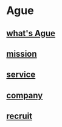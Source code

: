 # Ague

## [what's Ague](./aboout/)

## [mission](./mission/)

## [service](./service/)

## [company](./company/)

## [recruit](./recruit/)
